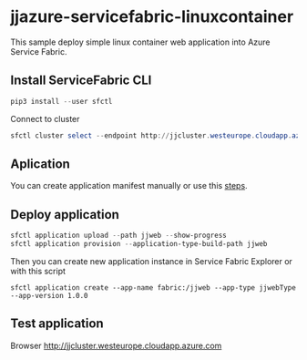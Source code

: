 # jjazure-servicefabric-linuxcontainer
This sample deploy simple linux container web application into Azure Service Fabric.

## Install ServiceFabric CLI
```powershell
pip3 install --user sfctl 
```
Connect to cluster
```powershell
sfctl cluster select --endpoint http://jjcluster.westeurope.cloudapp.azure.com:19080
```

## Aplication
You can create application manifest manually or use this <a href="https://docs.microsoft.com/en-us/azure/service-fabric/service-fabric-tutorial-package-containers">steps</a>.

## Deploy application
```powershell
sfctl application upload --path jjweb --show-progress
sfctl application provision --application-type-build-path jjweb
```

Then you can create new application instance in Service Fabric Explorer
or with this script
```
sfctl application create --app-name fabric:/jjweb --app-type jjwebType --app-version 1.0.0
```

## Test application
Browser http://jjcluster.westeurope.cloudapp.azure.com
